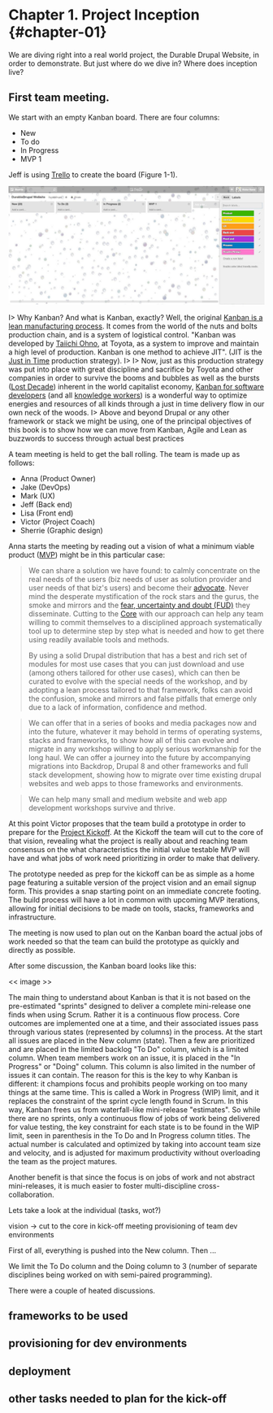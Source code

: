 # Chapter 1. Project Inception {#chapter-01}

We are diving right into a real world project, the Durable Drupal Website, in order to demonstrate. But just where do we dive in? Where does inception live?

## First team meeting.

We start with an empty Kanban board. There are four columns:

* New
* To do
* In Progress
* MVP 1

Jeff is using [Trello](https://trello.com/) to create the board (Figure 1-1).

![Figure 1-1. Empty Kanban Board for New Project](images/c1_01.jpg)

I> Why Kanban? And what is Kanban, exactly? Well, the original [Kanban is a lean manufacturing process](http://en.wikipedia.org/wiki/Kanban). It comes from the world of the nuts and bolts production chain, and is a system of logistical control. "Kanban was developed by [Taiichi Ohno](http://en.wikipedia.org/wiki/Taiichi_Ohno), at Toyota, as a system to improve and maintain a high level of production. Kanban is one method to achieve JIT". (JIT is the [Just in Time](http://en.wikipedia.org/wiki/Just_in_time_(business)) production strategy). 
I>
I> Now, just as this production strategy was put into place with great discipline and sacrifice by Toyota and other companies in order to survive the booms and bubbles as well as the bursts ([Lost Decade](http://en.wikipedia.org/wiki/Lost_Decade_(Japan))) inherent in the world capitalist economy, [Kanban for software developers](http://en.wikipedia.org/wiki/Kanban_(development)) (and all [knowledge workers](http://en.wikipedia.org/wiki/Knowledge_workers)) is a wonderful way to optimize energies and resources of all kinds through a just in time delivery flow in our own neck of the woods.
I> Above and beyond Drupal or any other framework or stack we might be using, one of the principal objectives of this book is to show how we can move from Kanban, Agile and Lean as buzzwords to success through actual best practices

A team meeting is held to get the ball rolling. The team is made up as follows:

* Anna (Product Owner)
* Jake (DevOps)
* Mark (UX)
* Jeff (Back end)
* Lisa (Front end)
* Victor (Project Coach)
* Sherrie (Graphic design)

Anna starts the meeting by reading out a vision of what a minimum viable product ([MVP](http://en.wikipedia.org/wiki/Minimum_viable_product)) might be in this particular case:

> We can share a solution we have found: to calmly concentrate on the real needs of the users (biz needs of user as solution provider and user needs of that biz's users) and become their [advocate](http://alistapart.com/article/from-empathy-to-advocacy). Never mind the desperate mystification of the rock stars and the gurus, the smoke and mirrors and the [fear, uncertainty and doubt (FUD)](http://en.wikipedia.org/wiki/Fear,_uncertainty_and_doubt) they disseminate. Cutting to the [Core](http://alistapart.com/article/the-core-model-designing-inside-out-for-better-results) with our approach can help any team willing to commit themselves to a disciplined approach systematically tool up to determine step by step what is needed and how to get there using readily available tools and methods.
> 
> By using a solid Drupal distribution that has a best and rich set of modules for most use cases that you can just download and use (among others tailored for other use cases), which can then be curated to evolve with the special needs of the workshop, and by adopting a lean process tailored to that framework, folks can avoid the confusion, smoke and mirrors and false pitfalls that emerge only due to a lack of information, confidence and method.

> We can offer that in a series of books and media packages now and into the future, whatever it may behold in terms of operating systems, stacks and frameworks, to show how all of this can evolve and migrate in any workshop willing to apply serious workmanship for the long haul. We can offer a journey into the future by accompanying migrations into Backdrop, Drupal 8 and other frameworks and full stack development, showing how to migrate over time existing drupal websites and web apps to those frameworks and environments.  

> We can help many small and medium website and web app development workshops survive and thrive.

At this point Victor proposes that the team build a prototype in order to prepare for the [Project Kickoff](#chapter-02). At the Kickoff the team will cut to the core of that vision, revealing what the project is really about and reaching team consensus on the what characteristics the initial value testable MVP will have and what jobs of work need prioritizing in order to make that delivery.

The prototype needed as prep for the kickoff can be as simple as a home page featuring a suitable version of the project vision and an email signup form. This provides a snap starting point on an immediate concrete footing. The build process will have a lot in common with upcoming MVP iterations, allowing for initial decisions to be made on tools, stacks, frameworks and infrastructure. 

The meeting is now used to plan out on the Kanban board the actual jobs of work needed so that the team can build the prototype as quickly and directly as possible. 

After some discussion, the Kanban board looks like this:

<< image >>

The main thing to understand about Kanban is that it is not based on the pre-estimated "sprints" designed to deliver a complete mini-release one finds when using Scrum. Rather it is a continuous flow process. Core outcomes are implemented one at a time, and their associated issues pass through various states (represented by columns) in the process. At the start all issues are placed in the New column (state). Then a few are prioritized and are placed in the limited backlog "To Do" column, which is a limited column. When team members work on an issue, it is placed in the "In Progress" or "Doing" column. This column is also limited in the number of issues it can contain. The reason for this is the key to why Kanban is different: it champions focus and prohibits people working on too many things at the same time. This is called a Work in Progress (WIP) limit, and it replaces the constraint of the sprint cycle length found in Scrum. In this way, Kanban frees us from waterfall-like mini-release "estimates". So while there are no sprints, only a continuous flow of jobs of work being delivered for value testing, the key constraint for each state is to be found in the WIP limit, seen in parenthesis in the To Do and In Progress column titles. The actual number is calculated and optimized by taking into account team size and velocity, and is adjusted for maximum productivity without overloading the team as the project matures.

Another benefit is that since the focus is on jobs of work and not abstract mini-releases, it is much easier to foster multi-discipline cross-collaboration. 

Lets take a look at the individual (tasks, wot?)

vision -> cut to the core in kick-off meeting
provisioning of team dev environments 

First of all, everything is pushed into the New column. Then ...

We limit the To Do column and the Doing column to 3 (number of separate disciplines being worked on with semi-paired programming).

There were a couple of heated discussions.

## frameworks to be used

## provisioning for dev environments

## deployment

## other tasks needed to plan for the kick-off